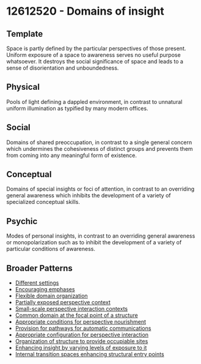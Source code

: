 # 12612520 - Domains of insight

## Template

Space is partly defined by the particular perspectives of those present. Uniform exposure of a space to awareness serves no useful purpose whatsoever. It destroys the social significance of space and leads to a sense of disorientation and unboundedness.

## Physical

Pools of light defining a dappled environment, in contrast to unnatural uniform illumination as typified by many modern offices.

## Social

Domains of shared preoccupation, in contrast to a single general concern which undermines the cohesiveness of distinct groups and prevents them from coming into any meaningful form of existence.

## Conceptual

Domains of special insights or foci of attention, in contrast to an overriding general awareness which inhibits the development of a variety of specialized conceptual skills.

## Psychic

Modes of personal insights, in contrast to an overriding general awareness or monopolarization such as to inhibit the development of a variety of particular conditions of awareness.

## Broader Patterns

- [Different settings](12612510)
- [Encouraging emphases](12612500)
- [Flexible domain organization](12611460)
- [Partially exposed perspective context](12611830)
- [Small-scale perspective interaction contexts](12611510)
- [Common domain at the focal point of a structure](12611290)
- [Appropriate conditions for perspective nourishment](12611820)
- [Provision for pathways for automatic communications](12612290)
- [Appropriate configuration for perspective interaction](12611850)
- [Organization of structure to provide occupiable sites](12611790)
- [Enhancing insight by varying levels of exposure to it](12611350)
- [Internal transition spaces enhancing structural entry points](12611300)
